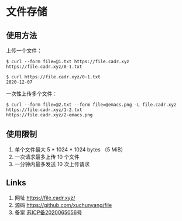 # 文件存储

## 使用方法

上传一个文件：

    $ curl --form file=@1.txt https://file.cadr.xyz
    https://file.cadr.xyz/0-1.txt

    $ curl https://file.cadr.xyz/0-1.txt
    2020-12-07

一次性上传多个文件：

    $ curl --form file=@2.txt --form file=@emacs.png -L file.cadr.xyz
    https://file.cadr.xyz/1-2.txt
    https://file.cadr.xyz/2-emacs.png

## 使用限制

1. 单个文件最大 5 * 1024 * 1024 bytes （5 MiB）
2. 一次请求最多上传 10 个文件
3. 一分钟内最多发送 10 次上传请求

## Links

1. 网址 https://file.cadr.xyz/
2. 源码 https://github.com/xuchunyang/file
3. 备案 [苏ICP备2020065056号](http://beian.miit.gov.cn/)
